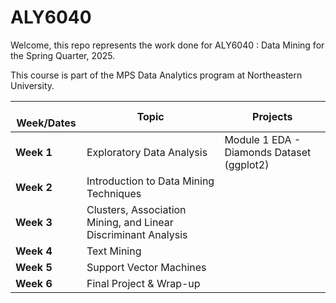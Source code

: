 # ALY6040

Welcome, this repo represents the work done for ALY6040 : Data Mining for the Spring Quarter, 2025.

This course is part of the MPS Data Analytics program at Northeastern University.

|   Week/Dates | Topic | Projects |
|----|----|----|
| **Week 1** | Exploratory Data Analysis | Module 1 EDA - Diamonds Dataset (ggplot2) |
| **Week 2** | Introduction to Data Mining Techniques |  |
| **Week 3** | Clusters, Association Mining, and Linear Discriminant Analysis |  |
| **Week 4** | Text Mining |  |
| **Week 5** | Support Vector Machines |  |
| **Week 6** | Final Project & Wrap-up |  |
